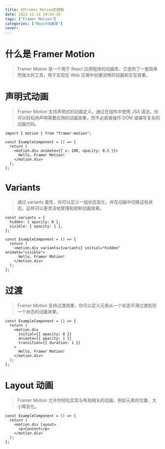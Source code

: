 ```yaml
---
title: 对Framer Motion的理解
date: 2023-11-14 19:54:30
tags: ["Framer Motion"]
categories: ["React动画库"]
cover:
---
```


# 什么是 Framer Motion

> Framer Motion 是一个用于 React 应用程序的动画库，它提供了一套简单而强大的工具，用于实现在 Web 应用中创建流畅的动画和交互效果。

# 声明式动画

> Framer Motion 支持声明式的动画定义。通过在组件中使用 JSX 语法，你可以轻松地声明需要应用的动画效果，而不必直接操作 DOM 或编写复杂的动画代码。

```JSX
import { motion } from "framer-motion";

const ExampleComponent = () => {
  return (
    <motion.div animate={{ x: 100, opacity: 0.5 }}>
      Hello, Framer Motion!
    </motion.div>
  );
};

```

# Variants

> 通过 variants 属性，你可以定义一组状态变化，并在动画中切换这些状态。这样可以更灵活地管理和控制动画效果。

```JSX
const variants = {
  hidden: { opacity: 0 },
  visible: { opacity: 1 },
};

const ExampleComponent = () => {
  return (
    <motion.div variants={variants} initial="hidden" animate="visible">
      Hello, Framer Motion!
    </motion.div>
  );
};

```

# 过渡

> Framer Motion 支持过渡效果，你可以定义元素从一个状态平滑过渡到另一个状态的动画效果。

```JSX
const ExampleComponent = () => {
  return (
    <motion.div
      initial={{ opacity: 0 }}
      animate={{ opacity: 1 }}
      transition={{ duration: 1 }}
    >
      Hello, Framer Motion!
    </motion.div>
  );
};

```

# Layout 动画

> Framer Motion 允许你轻松实现与布局相关的动画，例如元素的位置、大小等变化。

```JSX
const ExampleComponent = () => {
  return (
    <motion.div layout>
      <p>Content</p>
    </motion.div>
  );
};

```
